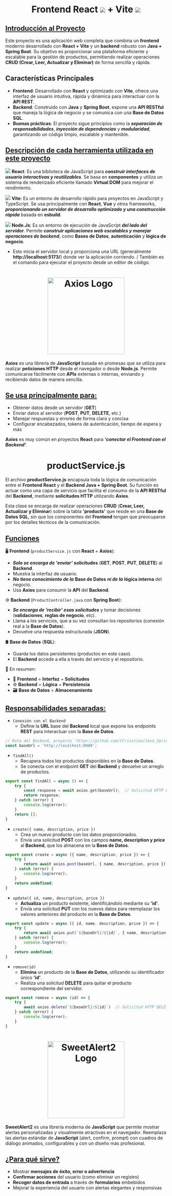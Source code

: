 <h1 align="center">Frontend React <img src="https://skillicons.dev/icons?i=react&perline=14" /> + Vite <img src="https://skillicons.dev/icons?i=vite&perline=14" /></h1>
<h2><ins>Introducción al Proyecto</ins></h2>
<p>Este proyecto es una aplicación web completa que combina un <b>frontend</b> moderno desarrollado con <b>React + Vite</b> y un <b>backend</b> robusto con <b>Java + Spring Boot</b>. Su objetivo es proporcionar una plataforma eficiente y escalable para la gestión de productos, permitiendo realizar operaciones <b>CRUD (Crear, Leer, Actualizar y Eliminar)</b> de forma sencilla y rápida.</p>

<h2>Características Principales</h2>

- **Frontend**: Desarrollado con **React** y optimizado con **Vite**, ofrece una interfaz de usuario intuitiva, rápida y dinámica para interactuar con la **API REST**.
- **Backend**: Construido con **Java** y **Spring Boot**, expone una **API RESTful** que maneja la lógica de negocio y se comunica con una **Base de Datos SQL**.
- **Buenas prácticas**: El proyecto sigue principios como la ***separación de responsabilidades***, ***inyección de dependencias*** y ***modularidad***, garantizando un código limpio, escalable y mantenible.

<h2><ins>Descripción de cada herramienta utilizada en este proyecto</ins></h2>

<img src="https://skillicons.dev/icons?i=react&perline=14" /> **React**: Es una biblioteca de JavaScript para ***construir interfaces de usuario interactivas y reutilizables***. Se basa en **componentes** y utiliza un sistema de renderizado eficiente llamado **Virtual DOM** para mejorar el rendimiento.

<img src="https://skillicons.dev/icons?i=vite&perline=14" /> **Vite**: Es un entorno de desarrollo rápido para proyectos en JavaScript y TypeScript. Se usa principalmente con **React**, **Vue** y otros frameworks, ***proporcionando un servidor de desarrollo optimizado y una construcción rápida*** basada en **esbuild**.

<img src="https://skillicons.dev/icons?i=nodejs&perline=14" /> **Node.Js**: Es un entorno de ejecución de JavaScript ***del lado del servidor***. Permite ***construir aplicaciones web escalables y manejar operaciones de backend***, como **Bases de Datos**, **autenticación** y **lógica de negocio**.

- Esto inicia el servidor local y proporciona una URL (generalmente **http://localhost:5173/**) donde ver la aplicación corriendo. / También es el comando para ejecutar el proyecto desde un editor de código.

<h1 align="center"><img src="https://axios-http.com/assets/logo.svg" alt="Axios Logo" width="240"/></h1>
<p><b>Axios</b> es una librería de <b>JavaScript</b> basada en promesas que se utiliza para realizar <b>peticiones HTTP</b> desde el navegador o desde <b>Node.js</b>. Permite comunicarse fácilmente con <b>APIs</b> externas o internas, enviando y recibiendo datos de manera sencilla.</p>

<h2><ins>Se usa principalmente para:</ins></h2>

- Obtener datos desde un servidor (**GET**)
- Enviar datos al servidor (**POST**, **PUT**, **DELETE**, etc.)
- Manejar respuestas y errores de forma clara y concisa
- Configurar encabezados, tokens de autenticación, tiempo de espera y más

**Axios** es muy común en proyectos ****React**** para ***'conectar el Frontend con el Backend'***.

<h1 align="center">productService.js</h1>
<p>El archivo <b>productService.js</b> encapsula toda la lógica de comunicación entre el <b>Frontend React</b> y el <b>Backend Java + Spring Boot</b>. Su función es actuar como una capa de servicio que facilita el consumo de la <b>API RESTful</b> del <b>Backend</b>, mediante <b>solicitudes HTTP</b> utilizando <b>Axios</b>.</p>
<p>Esta clase se encarga de realizar operaciones <b>CRUD</b> (<b>Crear, Leer, Actualizar y Eliminar</b>) sobre la tabla <b>'products'</b> que reside en una <b>Base de Datos SQL</b>, sin que los componentes del <b>Frontend</b> tengan que preocuparse por los detalles técnicos de la comunicación.</p>
<h2><ins>Funciones</ins></h2>

🖥️ **Frontend** (`productService.js` con **React** + **Axios**):
- ***Solo se encarga de 'enviar'*** **solicitudes** (**GET**, **POST**, **PUT**, **DELETE**) al **Backend**.
- Muestra la interfaz de usuario.
- ***No tiene conocimiento de la*** **Base de Datos** ***ni de la*** **lógica interna** del negocio.
- Usa **Axios** para consumir la **API** del **Backend**.
  
⚙️ **Backend** (`ProductController.java` con **Spring Boot**):
- ***Se encarga de 'recibir' esas solicitudes*** y tomar decisiones (**validaciones**, **reglas de negocio**, etc).
- Llama a los servicios, que a su vez consultan los repositorios (conexión real a la **Base de Datos**).
- Devuelve una respuesta estructurada (**JSON**).

🛢️ **Base de Datos** (**SQL**):
- Guarda los datos persistentes (productos en este caso).
- El **Backend** accede a ella a través del servicio y el repositorio.

🧠 En resumen:
- 📲 **Frontend** = **Interfaz** + **Solicitudes**
- ⚙️ **Backend** = **Lógica** + **Persistencia**
- 🗃️ **Base de Datos** = **Almacenamiento**

<h2><ins>Responsabilidades separadas:</ins></h2>

- `Conexión con el Backend`
  - Define la **URL** base del **Backend** local que expone los endpoints **REST** para interactuar con la **Base de Datos**.
```javascript
// Ruta del Backend, proyecto 'https://github.com/CCrisstian/Java_SpringBoot_API-RESTful'
const baseUrl = 'http://localhost:8080';
```

- `findAll()`
  - Recupera todos los productos disponibles en la **Base de Datos**.
  - Se conecta con el endpoint **GET** del **Backend** y devuelve un arreglo de productos.
```javascript
export const findAll = async () => {
    try {
        const response = await axios.get(baseUrl);  // Solicitud HTTP GET
        return response;
    } catch (error) {
        console.log(error);
    }
    return [];
}
```

- `create({ name, description, price })`
  - Crea un nuevo producto con los datos proporcionados.
  - Envía una solicitud **POST** con los campos **name, description y price** al **Backend**, que los almacena en la **Base de Datos**.
```javascript
export const create = async ({ name, description, price }) => {
    try {
        return await axios.post(baseUrl, { name, description, price })    // Solicitud HTTP POST
    } catch (error) {
        console.log(error);
    }
    return undefined;
}
```
 
- `update({ id, name, description, price })`
  - **Actualiza** un producto existente, identificándolo mediante su **'id'**.
  - Envía una solicitud **PUT** con los nuevos datos para reemplazar los valores anteriores del producto en la **Base de Datos**.
```javascript
export const update = async ({ id, name, description, price }) => {
    try {
        return await axios.put(`${baseUrl}/${id}`, { name, description, price })    // Solicitud HTTP PUT
    } catch (error) {
        console.log(error);
    }
    return undefined;
}
```

- `remove(id)`
  - **Elimina** un producto de la **Base de Datos**, utilizando su identificador único **'id'**.
  - Realiza una solicitud **DELETE** para quitar el producto correspondiente del servidor.
```javascript
export const remove = async (id) => {
    try {
        await axios.delete(`${baseUrl}/${id}`)  // Solicitud HTTP DELETE
    } catch (error) {
        console.log(error);
    }
}
```

<h1 align="center"><img src="https://sweetalert2.github.io/images/SweetAlert2.png" alt="SweetAlert2 Logo" width="240"/></h1>
<p><b>SweetAlert2</b> es una librería moderna de <b>JavaScript</b> que permite mostrar alertas personalizadas y visualmente atractivas en el navegador. Reemplaza las alertas estándar de <b>JavaScript</b> (alert, confirm, prompt) con cuadros de diálogo animados, configurables y con un diseño más profesional.</p>

<h2><ins>¿Para qué sirve?</ins></h2>

- Mostrar **mensajes de éxito, error o advertencia**
- **Confirmar acciones** del usuario (como eliminar un registro)
- **Recoger datos de entrada** a través de **formularios** embebidos
- Mejorar la experiencia del usuario con alertas elegantes y responsivas
